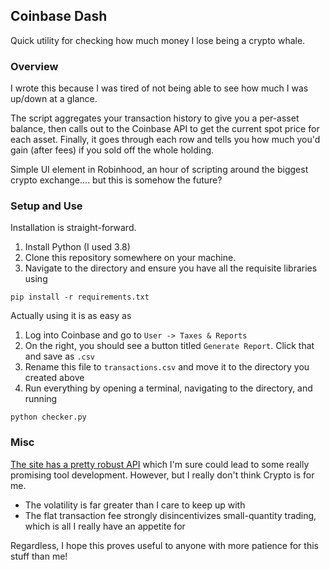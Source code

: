 ## Coinbase Dash

Quick utility for checking how much money I lose being a crypto whale.


### Overview

I wrote this because I was tired of not being able to see how much I was up/down at a glance.

The script aggregates your transaction history to give you a per-asset balance, then calls out to the Coinbase API to get the current spot price for each asset. Finally, it goes through each row and tells you how much you'd gain (after fees) if you sold off the whole holding.

Simple UI element in Robinhood, an hour of scripting around the biggest crypto exchange.... but this is somehow the future?

### Setup and Use

Installation is straight-forward.

1. Install Python (I used 3.8)
2. Clone this repository somewhere on your machine.
3. Navigate to the directory and ensure you have all the requisite libraries using

```
pip install -r requirements.txt
```

Actually using it is as easy as

1. Log into Coinbase and go to `User -> Taxes & Reports`
2. On the right, you should see a button titled `Generate Report`. Click that and save as `.csv`
3. Rename this file to `transactions.csv` and move it to the directory you created above
4. Run everything by opening a terminal, navigating to the directory, and running

```
python checker.py
```

### Misc

[The site has a pretty robust API](https://developers.coinbase.com/) which I'm sure could lead to some really promising tool development. However, but I really don't think Crypto is for me.

* The volatility is far greater than I care to keep up with
* The flat transaction fee strongly disincentivizes small-quantity trading, which is all I really have an appetite for

Regardless, I hope this proves useful to anyone with more patience for this stuff than me!